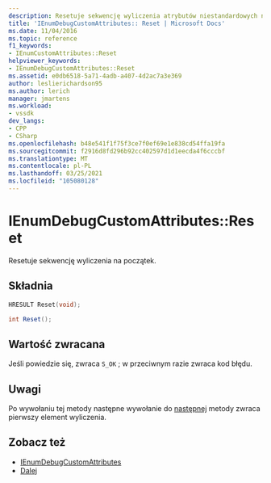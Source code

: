 ```yaml
---
description: Resetuje sekwencję wyliczenia atrybutów niestandardowych na początek.
title: 'IEnumDebugCustomAttributes:: Reset | Microsoft Docs'
ms.date: 11/04/2016
ms.topic: reference
f1_keywords:
- IEnumCustomAttributes::Reset
helpviewer_keywords:
- IEnumDebugCustomAttributes::Reset
ms.assetid: e0db6518-5a71-4adb-a407-4d2ac7a3e369
author: leslierichardson95
ms.author: lerich
manager: jmartens
ms.workload:
- vssdk
dev_langs:
- CPP
- CSharp
ms.openlocfilehash: b48e541f1f75f3ce7f0ef69e1e838cd54ffa19fa
ms.sourcegitcommit: f2916d8fd296b92cc402597d1d1eecda4f6cccbf
ms.translationtype: MT
ms.contentlocale: pl-PL
ms.lasthandoff: 03/25/2021
ms.locfileid: "105080128"
---
```

# <a name="ienumdebugcustomattributesreset"></a>IEnumDebugCustomAttributes::Reset
Resetuje sekwencję wyliczenia na początek.

## <a name="syntax"></a>Składnia

```cpp
HRESULT Reset(void);
```

```csharp
int Reset();
```

## <a name="return-value"></a>Wartość zwracana
 Jeśli powiedzie się, zwraca `S_OK` ; w przeciwnym razie zwraca kod błędu.

## <a name="remarks"></a>Uwagi
 Po wywołaniu tej metody następne wywołanie do [następnej](../../../extensibility/debugger/reference/ienumdebugcustomattributes-next.md) metody zwraca pierwszy element wyliczenia.

## <a name="see-also"></a>Zobacz też
- [IEnumDebugCustomAttributes](../../../extensibility/debugger/reference/ienumdebugcustomattributes.md)
- [Dalej](../../../extensibility/debugger/reference/ienumdebugcustomattributes-next.md)
